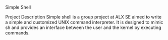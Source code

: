 Simple Shell

Project Description
Simple shell is a group project at ALX SE aimed to write a simple and customized UNIX command interpreter. It is designed to mimic sh and provides an interface between the user and the kernel by executing commands.

